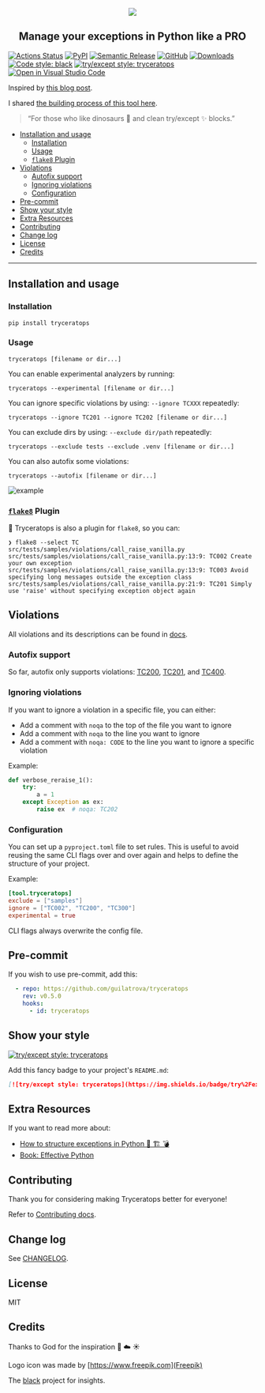 <p align="center">
    <img src="https://raw.githubusercontent.com/guilatrova/tryceratops/main/img/logo.png">
</p>

<h2 align="center">Manage your exceptions in Python like a PRO</h2>

<p align="center">

  <a href="https://github.com/guilatrova/tryceratops/actions"><img alt="Actions Status" src="https://github.com/guilatrova/tryceratops/workflows/CI/badge.svg"></a>
  <a href="https://pypi.org/project/tryceratops/"><img alt="PyPI" src="https://img.shields.io/pypi/v/tryceratops"/></a>
  <a href="https://github.com/relekang/python-semantic-release"><img alt="Semantic Release" src="https://img.shields.io/badge/%20%20%F0%9F%93%A6%F0%9F%9A%80-semantic--release-e10079.svg"></a>
  <a href="https://github.com/guilatrova/tryceratops/blob/main/LICENSE"><img alt="GitHub" src="https://img.shields.io/github/license/guilatrova/tryceratops"/></a>
  <a href="https://pepy.tech/project/tryceratops/"><img alt="Downloads" src="https://static.pepy.tech/personalized-badge/tryceratops?period=total&units=international_system&left_color=grey&right_color=blue&left_text=%F0%9F%A6%96%20Downloads"/></a>
  <a href="https://github.com/psf/black"><img alt="Code style: black" src="https://img.shields.io/badge/code%20style-black-000000.svg"/></a>
  <a href="https://github.com/guilatrova/tryceratops"><img alt="try/except style: tryceratops" src="https://img.shields.io/badge/try%2Fexcept%20style-tryceratops%20%F0%9F%A6%96%E2%9C%A8-black" /></a>
  <a href="https://open.vscode.dev/guilatrova/tryceratops"><img alt="Open in Visual Studio Code" src="https://open.vscode.dev/badges/open-in-vscode.svg"/></a>

</p>

Inspired by [this blog post](https://blog.guilatrova.dev/handling-exceptions-in-python-like-a-pro/).

I shared [the building process of this tool here](https://blog.guilatrova.dev/project-tryceratops/).

> “For those who like dinosaurs 🦖 and clean try/except ✨ blocks.”

- [Installation and usage](#installation-and-usage)
  - [Installation](#installation)
  - [Usage](#usage)
  - [`flake8` Plugin](#flake8-plugin)
- [Violations](#violations)
  - [Autofix support](#autofix-support)
  - [Ignoring violations](#ignoring-violations)
  - [Configuration](#configuration)
- [Pre-commit](#pre-commit)
- [Show your style](#show-your-style)
- [Extra Resources](#extra-resources)
- [Contributing](#contributing)
- [Change log](#change-log)
- [License](#license)
- [Credits](#credits)

---

## Installation and usage

### Installation

```
pip install tryceratops
```

### Usage

```
tryceratops [filename or dir...]
```

You can enable experimental analyzers by running:

```
tryceratops --experimental [filename or dir...]
```

You can ignore specific violations by using: `--ignore TCXXX` repeatedly:

```
tryceratops --ignore TC201 --ignore TC202 [filename or dir...]
```

You can exclude dirs by using: `--exclude dir/path` repeatedly:

```
tryceratops --exclude tests --exclude .venv [filename or dir...]
```

You can also autofix some violations:

```
tryceratops --autofix [filename or dir...]
```

![example](https://raw.githubusercontent.com/guilatrova/tryceratops/main/img/tryceratops-example2.gif)

### [`flake8`](https://github.com/PyCQA/flake8) Plugin

🦖 Tryceratops is also a plugin for `flake8`, so you can:

```
❯ flake8 --select TC src/tests/samples/violations/call_raise_vanilla.py
src/tests/samples/violations/call_raise_vanilla.py:13:9: TC002 Create your own exception
src/tests/samples/violations/call_raise_vanilla.py:13:9: TC003 Avoid specifying long messages outside the exception class
src/tests/samples/violations/call_raise_vanilla.py:21:9: TC201 Simply use 'raise' without specifying exception object again
```

## Violations

All violations and its descriptions can be found in [docs](https://github.com/guilatrova/tryceratops/tree/main/docs/violations).

### Autofix support

So far, autofix only supports violations: [TC200](docs/violations/TC200.md), [TC201](docs/violations/TC201.md), and [TC400](docs/violations/TC400.md).

### Ignoring violations

If you want to ignore a violation in a specific file, you can either:

- Add a comment with `noqa` to the top of the file you want to ignore
- Add a comment with `noqa` to the line you want to ignore
- Add a comment with `noqa: CODE` to the line you want to ignore a specific violation

Example:

```py
def verbose_reraise_1():
    try:
        a = 1
    except Exception as ex:
        raise ex  # noqa: TC202
```

### Configuration

You can set up a `pyproject.toml` file to set rules.
This is useful to avoid reusing the same CLI flags over and over again and helps to define the structure of your project.

Example:

```toml
[tool.tryceratops]
exclude = ["samples"]
ignore = ["TC002", "TC200", "TC300"]
experimental = true
```

CLI flags always overwrite the config file.

## Pre-commit

If you wish to use pre-commit, add this:

```yaml
  - repo: https://github.com/guilatrova/tryceratops
    rev: v0.5.0
    hooks:
      - id: tryceratops
```

## Show your style

[![try/except style: tryceratops](https://img.shields.io/badge/try%2Fexcept%20style-tryceratops%20%F0%9F%A6%96%E2%9C%A8-black)](https://github.com/guilatrova/tryceratops)

Add this fancy badge to your project's `README.md`:

```md
[![try/except style: tryceratops](https://img.shields.io/badge/try%2Fexcept%20style-tryceratops%20%F0%9F%A6%96%E2%9C%A8-black)](https://github.com/guilatrova/tryceratops)
```

## Extra Resources

If you want to read more about:

- [How to structure exceptions in Python 🐍 🏗️ 💣](https://blog.guilatrova.dev/how-to-structure-exception-in-python-like-a-pro/)
- [Book: Effective Python](https://amzn.to/3bEVHpG)

## Contributing

Thank you for considering making Tryceratops better for everyone!

Refer to [Contributing docs](docs/CONTRIBUTING.md).

## Change log

See [CHANGELOG](CHANGELOG.md).

## License

MIT

## Credits

Thanks to God for the inspiration 🙌 ☁️ ☀️

Logo icon was made by [https://www.freepik.com](Freepik)

The [black](https://github.com/psf/black) project for insights.
